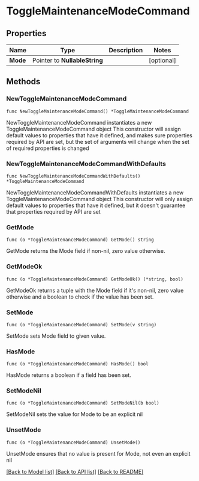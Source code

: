 # ToggleMaintenanceModeCommand

## Properties

Name | Type | Description | Notes
------------ | ------------- | ------------- | -------------
**Mode** | Pointer to **NullableString** |  | [optional] 

## Methods

### NewToggleMaintenanceModeCommand

`func NewToggleMaintenanceModeCommand() *ToggleMaintenanceModeCommand`

NewToggleMaintenanceModeCommand instantiates a new ToggleMaintenanceModeCommand object
This constructor will assign default values to properties that have it defined,
and makes sure properties required by API are set, but the set of arguments
will change when the set of required properties is changed

### NewToggleMaintenanceModeCommandWithDefaults

`func NewToggleMaintenanceModeCommandWithDefaults() *ToggleMaintenanceModeCommand`

NewToggleMaintenanceModeCommandWithDefaults instantiates a new ToggleMaintenanceModeCommand object
This constructor will only assign default values to properties that have it defined,
but it doesn't guarantee that properties required by API are set

### GetMode

`func (o *ToggleMaintenanceModeCommand) GetMode() string`

GetMode returns the Mode field if non-nil, zero value otherwise.

### GetModeOk

`func (o *ToggleMaintenanceModeCommand) GetModeOk() (*string, bool)`

GetModeOk returns a tuple with the Mode field if it's non-nil, zero value otherwise
and a boolean to check if the value has been set.

### SetMode

`func (o *ToggleMaintenanceModeCommand) SetMode(v string)`

SetMode sets Mode field to given value.

### HasMode

`func (o *ToggleMaintenanceModeCommand) HasMode() bool`

HasMode returns a boolean if a field has been set.

### SetModeNil

`func (o *ToggleMaintenanceModeCommand) SetModeNil(b bool)`

 SetModeNil sets the value for Mode to be an explicit nil

### UnsetMode
`func (o *ToggleMaintenanceModeCommand) UnsetMode()`

UnsetMode ensures that no value is present for Mode, not even an explicit nil

[[Back to Model list]](../README.md#documentation-for-models) [[Back to API list]](../README.md#documentation-for-api-endpoints) [[Back to README]](../README.md)


